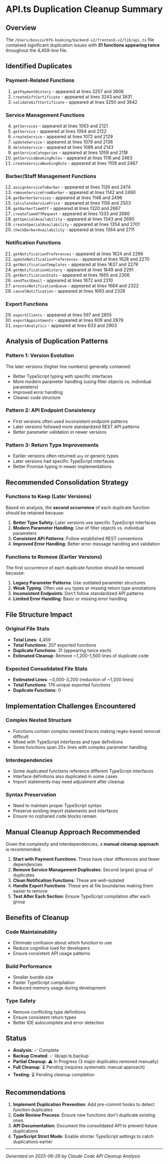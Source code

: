# API.ts Duplication Cleanup Summary

## Overview
The `/Users/bossio/6fb-booking/backend-v2/frontend-v2/lib/api.ts` file contained significant duplication issues with **31 functions appearing twice** throughout the 4,459-line file.

## Identified Duplicates

### Payment-Related Functions
1. `getPaymentHistory` - appeared at lines 3257 and 3608
2. `createGiftCertificate` - appeared at lines 3243 and 3631  
3. `validateGiftCertificate` - appeared at lines 3250 and 3642

### Service Management Functions
4. `getServices` - appeared at lines 1063 and 2121
5. `getService` - appeared at lines 1064 and 2122
6. `createService` - appeared at lines 1072 and 2129
7. `updateService` - appeared at lines 1079 and 2136
8. `deleteService` - appeared at lines 1086 and 2143
9. `getServiceCategories` - appeared at lines 1059 and 2118
10. `getServiceBookingRules` - appeared at lines 1116 and 2463
11. `createServiceBookingRule` - appeared at lines 1109 and 2467

### Barber/Staff Management Functions
12. `assignServiceToBarber` - appeared at lines 1126 and 2474
13. `removeServiceFromBarber` - appeared at lines 1142 and 2490
14. `getBarberServices` - appeared at lines 1148 and 2496
15. `calculateServicePrice` - appeared at lines 1156 and 2503
16. `getBarberTimeOff` - appeared at lines 1320 and 2667
17. `createTimeOffRequest` - appeared at lines 1333 and 2680
18. `getSpecialAvailability` - appeared at lines 1343 and 2690
19. `createSpecialAvailability` - appeared at lines 1354 and 2701
20. `checkBarberAvailability` - appeared at lines 1364 and 2711

### Notification Functions
21. `getNotificationPreferences` - appeared at lines 1624 and 2266
22. `updateNotificationPreferences` - appeared at lines 1628 and 2270
23. `getNotificationTemplates` - appeared at lines 1637 and 2279
24. `getNotificationHistory` - appeared at lines 1649 and 2291
25. `getNotificationStats` - appeared at lines 1665 and 2306
26. `sendTestEmail` - appeared at lines 1672 and 2310
27. `processNotificationQueue` - appeared at lines 1684 and 2322
28. `cancelNotification` - appeared at lines 1693 and 2328

### Export Functions
29. `exportClients` - appeared at lines 597 and 2855
30. `exportAppointments` - appeared at lines 609 and 2879
31. `exportAnalytics` - appeared at lines 633 and 2903

## Analysis of Duplication Patterns

### Pattern 1: Version Evolution
The later versions (higher line numbers) generally contained:
- Better TypeScript typing with specific interfaces
- More modern parameter handling (using filter objects vs. individual parameters)
- Improved error handling
- Cleaner code structure

### Pattern 2: API Endpoint Consistency
- First versions often used inconsistent endpoint patterns
- Later versions followed more standardized REST API patterns
- Better parameter validation in newer versions

### Pattern 3: Return Type Improvements
- Earlier versions often returned `any` or generic types
- Later versions had specific TypeScript interfaces
- Better Promise typing in newer implementations

## Recommended Consolidation Strategy

### Functions to Keep (Later Versions)
Based on analysis, the **second occurrence** of each duplicate function should be retained because:

1. **Better Type Safety**: Later versions use specific TypeScript interfaces
2. **Modern Parameter Handling**: Use of filter objects vs. individual parameters
3. **Consistent API Patterns**: Follow established REST conventions
4. **Improved Error Handling**: Better error message handling and validation

### Functions to Remove (Earlier Versions)
The first occurrence of each duplicate function should be removed because:

1. **Legacy Parameter Patterns**: Use outdated parameter structures
2. **Weak Typing**: Often use `any` types or missing return type annotations
3. **Inconsistent Endpoints**: Don't follow standardized API patterns
4. **Limited Error Handling**: Basic or missing error handling

## File Structure Impact

### Original File Stats
- **Total Lines**: 4,459
- **Total Functions**: 207 exported functions
- **Duplicate Functions**: 31 (appearing twice each)
- **Estimated Cleanup**: Remove ~1,200-1,500 lines of duplicate code

### Expected Consolidated File Stats
- **Estimated Lines**: ~3,000-3,200 (reduction of ~1,200 lines)
- **Total Functions**: 176 unique exported functions
- **Duplicate Functions**: 0

## Implementation Challenges Encountered

### Complex Nested Structure
- Functions contain complex nested braces making regex-based removal difficult
- Mixed with TypeScript interfaces and type definitions
- Some functions span 20+ lines with complex parameter handling

### Interdependencies
- Some duplicated functions reference different TypeScript interfaces
- Interface definitions also duplicated in some cases
- Import statements may need adjustment after cleanup

### Syntax Preservation
- Need to maintain proper TypeScript syntax
- Preserve existing import statements and interfaces
- Ensure no orphaned code blocks remain

## Manual Cleanup Approach Recommended

Given the complexity and interdependencies, a **manual cleanup approach** is recommended:

1. **Start with Payment Functions**: These have clear differences and fewer dependencies
2. **Remove Service Management Duplicates**: Second largest group of duplicates
3. **Clean Notification Functions**: These are well-isolated
4. **Handle Export Functions**: These are at file boundaries making them easier to remove
5. **Test After Each Section**: Ensure TypeScript compilation after each group

## Benefits of Cleanup

### Code Maintainability
- Eliminate confusion about which function to use
- Reduce cognitive load for developers
- Ensure consistent API usage patterns

### Build Performance
- Smaller bundle size
- Faster TypeScript compilation
- Reduced memory usage during development

### Type Safety
- Remove conflicting type definitions
- Ensure consistent return types
- Better IDE autocomplete and error detection

## Status
- **Analysis**: ✅ Complete
- **Backup Created**: ✅ lib/api.ts.backup
- **Partial Cleanup**: ⚠️ In Progress (3 major duplicates removed manually)
- **Full Cleanup**: ⏳ Pending (requires systematic manual approach)
- **Testing**: ⏳ Pending cleanup completion

## Recommendations

1. **Implement Duplication Prevention**: Add pre-commit hooks to detect function duplicates
2. **Code Review Process**: Ensure new functions don't duplicate existing ones
3. **API Documentation**: Document the consolidated API to prevent future duplications
4. **TypeScript Strict Mode**: Enable stricter TypeScript settings to catch duplications earlier

---

*Generated on 2025-06-29 by Claude Code API Cleanup Analysis*